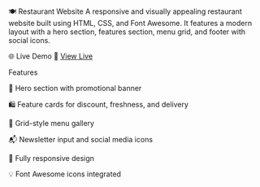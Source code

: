 🍽️ Restaurant Website
A responsive and visually appealing restaurant website built using HTML, CSS, and Font Awesome. It features a modern layout with a hero section, features section, menu grid, and footer with social icons.

🌐 Live Demo
🔗 [View Live](https://vinaysingh8173.github.io/Restaurant-Website/)


 Features
 
🍔 Hero section with promotional banner

🛍️ Feature cards for discount, freshness, and delivery

📸 Grid-style menu gallery

📬 Newsletter input and social media icons

📱 Fully responsive design

💡 Font Awesome icons integrated
